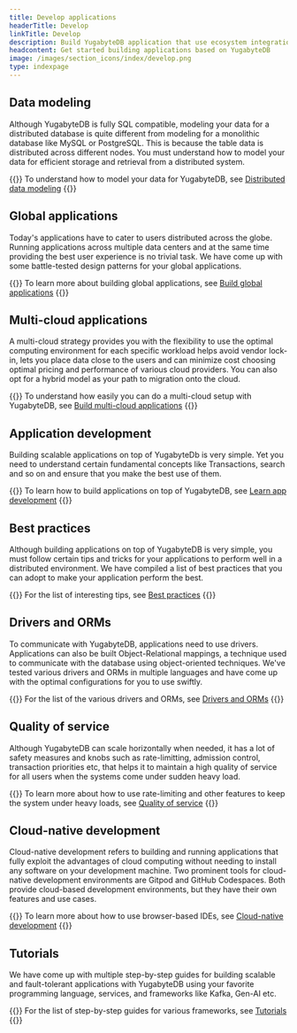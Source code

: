 ```yaml
---
title: Develop applications
headerTitle: Develop
linkTitle: Develop
description: Build YugabyteDB application that use ecosystem integrations and GraphQL.
headcontent: Get started building applications based on YugabyteDB
image: /images/section_icons/index/develop.png
type: indexpage
---
```


## Data modeling

Although YugabyteDB is fully SQL compatible, modeling your data for a distributed database is quite different from modeling for a monolithic database like MySQL or PostgreSQL. This is because the table data is distributed across different nodes. You must understand how to model your data for efficient storage and retrieval from a distributed system.

{{<lead link="./data-modeling/">}}
To understand how to model your data for YugabyteDB, see [Distributed data modeling](./data-modeling/)
{{</lead>}}

## Global applications

Today's applications have to cater to users distributed across the globe. Running applications across multiple data centers and at the same time providing the best user experience is no trivial task. We have come up with some battle-tested design patterns for your global applications.

{{<lead link="./build-global-apps/">}}
To learn more about building global applications, see [Build global applications](./build-global-apps/)
{{</lead>}}

## Multi-cloud applications

A multi-cloud strategy provides you with the flexibility to use the optimal computing environment for each specific workload helps avoid vendor lock-in, lets you place data close to the users and can minimize cost choosing optimal pricing and performance of various cloud providers. You can also opt for a hybrid model as your path to migration onto the cloud.

{{<lead link="./multi-cloud/">}}
To understand how easily you can do a multi-cloud setup with YugabyteDB, see [Build multi-cloud applications](./multi-cloud/)
{{</lead>}}

## Application development

Building scalable applications on top of YugabyteDb is very simple. Yet you need to understand certain fundamental concepts like Transactions, search and so on and ensure that you make the best use of them.

{{<lead link="./learn/">}}
To learn how to build applications on top of YugabyteDB, see [Learn app development](./learn/)
{{</lead>}}

## Best practices

Although building applications on top of YugabyteDB is very simple, you must follow certain tips and tricks for your applications to perform well in a distributed environment. We have compiled a list of best practices that you can adopt to make your application perform the best.

{{<lead link="./best-practices-ysql">}}
For the list of interesting tips, see [Best practices](./best-practices-ysql)
{{</lead>}}

## Drivers and ORMs

To communicate with YugabyteDB, applications need to use drivers. Applications can also be built Object-Relational mappings, a technique used to communicate with the database using object-oriented techniques. We've tested various drivers and ORMs in multiple languages and have come up with the optimal configurations for you to use swiftly.

{{<lead link="../drivers-orms/">}}
For the list of the various drivers and ORMs, see [Drivers and ORMs](../drivers-orms/)
{{</lead>}}

## Quality of service

Although YugabyteDB can scale horizontally when needed, it has a lot of safety measures and knobs such as rate-limitting, admission control, transaction priorities etc, that helps it to maintain a high quality of service for all users when the systems come under sudden heavy load.

{{<lead link="./quality-of-service/">}}
To learn more about how to use rate-limiting and other features to keep the system under heavy loads, see [Quality of service](./quality-of-service/)
{{</lead>}}

## Cloud-native development

Cloud-native development refers to building and running applications that fully exploit the advantages of cloud computing without needing to install any software on your development machine. Two prominent tools for cloud-native development environments are Gitpod and GitHub Codespaces. Both provide cloud-based development environments, but they have their own features and use cases.

{{<lead link="./gitdev/">}}
To learn more about how to use browser-based IDEs, see [Cloud-native development](./gitdev/)
{{</lead>}}

## Tutorials

We have come up with multiple step-by-step guides for building scalable and fault-tolerant applications with YugabyteDB using your favorite programming language, services, and frameworks like Kafka, Gen-AI etc.

{{<lead link="../tutorials/">}}
For the list of step-by-step guides for various frameworks, see [Tutorials](../tutorials/)
{{</lead>}}
